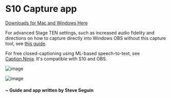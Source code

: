 # S10 Capture app

<a href="https://github.com/steveseguin/s10capture/releases/">Downloads for Mac and Windows Here</a>


For advanced Stage TEN settings, such as increased audio fidelity and directions on how to capture directly into Windows OBS without this capture tool, see <a href="https://docs.google.com/document/d/e/2PACX-1vS3ol8Tpnu4NrqRrGjzzmcOXxocsQ7pWj3Jrb1x_essbmcC5mxRp1QFCY1LUCoVglIgF0tb2UykbFTO/pub">this guide</a>.

For free closed-captioning using ML-based speech-to-text, see <a href="https://caption.ninja">Caption.Ninja</a>. It's compatible with S10 and OBS.

![image](https://user-images.githubusercontent.com/2575698/92375560-441eff00-f0cf-11ea-8323-71186fc7c585.png)

![image](https://user-images.githubusercontent.com/2575698/92375617-5bf68300-f0cf-11ea-9041-3202c90144cd.png)

#### ~ Guide and app written by Steve Seguin
